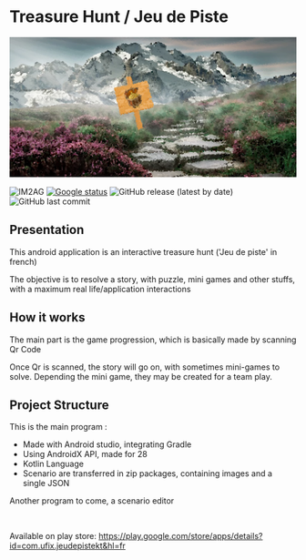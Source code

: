 <h1>Treasure Hunt / Jeu de Piste</h1>

![icon](./app/src/main/res/drawable/ic_banner.png?raw=true)

![IM2AG](https://img.shields.io/badge/IM2AG-Seal%20of%20Quality-blue)
[![Google status](https://vsrm.dev.azure.com/CochonCorp/_apis/public/Release/badge/b930aa48-ed83-4d14-bd11-8f96b8b7230e/1/9)](https://vsrm.dev.azure.com/CochonCorp/_apis/public/Release/badge/b930aa48-ed83-4d14-bd11-8f96b8b7230e/1/9)
![GitHub release (latest by date)](https://img.shields.io/github/v/release/fx73/Jeu_de_Piste_Kt) 
![GitHub last commit](https://img.shields.io/github/last-commit/fx73/Jeu_de_Piste_Kt)

<h2>Presentation</h2>

This android application is an interactive treasure hunt ('Jeu de piste' in french)

The objective is to resolve a story, with puzzle, mini games and other stuffs, with a maximum real life/application interactions

<h2>How it works</h2>

The main part is the game progression, which is basically made by scanning Qr Code

Once Qr is scanned, the story will go on, with sometimes mini-games to solve. Depending the mini game, they may be created for a team play.


<h2>Project Structure</h2>

This is the main program : 
 - Made with Android studio, integrating Gradle
 - Using AndroidX API, made for 28
 - Kotlin Language
 - Scenario are transferred in zip packages, containing images and a single JSON

Another program to come, a scenario editor

<br>

Available on play store:
https://play.google.com/store/apps/details?id=com.ufix.jeudepistekt&hl=fr
